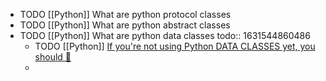 - TODO [[Python]] What are python protocol classes
- TODO [[Python]] What are python abstract classes
- TODO [[Python]] What are python data classes
  todo:: 1631544860486
	- TODO [[Python]] [If you're not using Python DATA CLASSES yet, you should 🚀](https://youtu.be/vRVVyl9uaZc)
	-